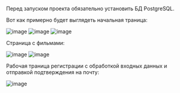 Перед запуском проекта обязательно установить БД PostgreSQL.

Вот как примерно будет выглядеть начальная траница:

![image](https://github.com/luckyDucky3/FilmZone/assets/128328688/907caed7-bfb7-4eed-a754-23d27d00c31c)
![image](https://github.com/luckyDucky3/FilmZone/assets/128328688/18a2a44a-c8a1-4e05-ba06-b5e7b66430e7)
![image](https://github.com/luckyDucky3/FilmZone/assets/128328688/ba878b3f-7e2d-4f11-8e69-562df141e439)

Страница с фильмами:

![image](https://github.com/luckyDucky3/FilmZone/assets/128328688/a69646ea-f527-4634-aeeb-31dc05543163)
![image](https://github.com/luckyDucky3/FilmZone/assets/128328688/6dc5d249-48ce-4586-9f7e-1c5bb3ea1ac0)

Рабочая траница регистрации с обработкой входных данных и отправкой подтверждения на почту:

![image](https://github.com/luckyDucky3/FilmZone/assets/128328688/e7fe1e50-754b-4e8c-9fe6-9bc4cb3f4e59)
